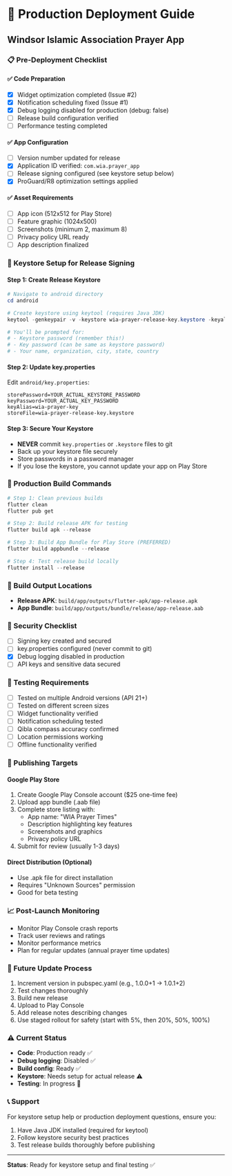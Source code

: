# 🚀 Production Deployment Guide
## Windsor Islamic Association Prayer App

### 📋 Pre-Deployment Checklist

#### ✅ Code Preparation
- [x] Widget optimization completed (Issue #2)
- [x] Notification scheduling fixed (Issue #1) 
- [x] Debug logging disabled for production (debug: false)
- [ ] Release build configuration verified
- [ ] Performance testing completed

#### ✅ App Configuration
- [ ] Version number updated for release
- [x] Application ID verified: `com.wia.prayer_app`
- [ ] Release signing configured (see keystore setup below)
- [x] ProGuard/R8 optimization settings applied

#### ✅ Asset Requirements
- [ ] App icon (512x512 for Play Store)
- [ ] Feature graphic (1024x500)
- [ ] Screenshots (minimum 2, maximum 8)
- [ ] Privacy policy URL ready
- [ ] App description finalized

### 🔐 Keystore Setup for Release Signing

#### Step 1: Create Release Keystore
```powershell
# Navigate to android directory
cd android

# Create keystore using keytool (requires Java JDK)
keytool -genkeypair -v -keystore wia-prayer-release-key.keystore -keyalg RSA -keysize 2048 -validity 10000 -alias wia-prayer-key

# You'll be prompted for:
# - Keystore password (remember this!)
# - Key password (can be same as keystore password)
# - Your name, organization, city, state, country
```

#### Step 2: Update key.properties
Edit `android/key.properties`:
```properties
storePassword=YOUR_ACTUAL_KEYSTORE_PASSWORD
keyPassword=YOUR_ACTUAL_KEY_PASSWORD  
keyAlias=wia-prayer-key
storeFile=wia-prayer-release-key.keystore
```

#### Step 3: Secure Your Keystore
- **NEVER** commit `key.properties` or `.keystore` files to git
- Back up your keystore file securely
- Store passwords in a password manager
- If you lose the keystore, you cannot update your app on Play Store

### 🔧 Production Build Commands

```powershell
# Step 1: Clean previous builds
flutter clean
flutter pub get

# Step 2: Build release APK for testing
flutter build apk --release

# Step 3: Build App Bundle for Play Store (PREFERRED)
flutter build appbundle --release

# Step 4: Test release build locally
flutter install --release
```

### 📁 Build Output Locations
- **Release APK**: `build/app/outputs/flutter-apk/app-release.apk`
- **App Bundle**: `build/app/outputs/bundle/release/app-release.aab`

### 🔐 Security Checklist
- [ ] Signing key created and secured
- [ ] key.properties configured (never commit to git)
- [x] Debug logging disabled in production
- [ ] API keys and sensitive data secured

### 📱 Testing Requirements
- [ ] Tested on multiple Android versions (API 21+)
- [ ] Tested on different screen sizes
- [ ] Widget functionality verified
- [ ] Notification scheduling tested
- [ ] Qibla compass accuracy confirmed
- [ ] Location permissions working
- [ ] Offline functionality verified

### 🎯 Publishing Targets

#### Google Play Store
1. Create Google Play Console account ($25 one-time fee)
2. Upload app bundle (.aab file)
3. Complete store listing with:
   - App name: "WIA Prayer Times"
   - Description highlighting key features
   - Screenshots and graphics
   - Privacy policy URL
4. Submit for review (usually 1-3 days)

#### Direct Distribution (Optional)
- Use .apk file for direct installation
- Requires "Unknown Sources" permission
- Good for beta testing

### 📈 Post-Launch Monitoring
- Monitor Play Console crash reports
- Track user reviews and ratings  
- Monitor performance metrics
- Plan for regular updates (annual prayer time updates)

### 🔄 Future Update Process
1. Increment version in pubspec.yaml (e.g., 1.0.0+1 → 1.0.1+2)
2. Test changes thoroughly
3. Build new release
4. Upload to Play Console
5. Add release notes describing changes
6. Use staged rollout for safety (start with 5%, then 20%, 50%, 100%)

### ⚠️ Current Status
- **Code**: Production ready ✅
- **Debug logging**: Disabled ✅  
- **Build config**: Ready ✅
- **Keystore**: Needs setup for actual release ⚠️
- **Testing**: In progress 🔄

### 📞 Support
For keystore setup help or production deployment questions, ensure you:
1. Have Java JDK installed (required for keytool)
2. Follow keystore security best practices
3. Test release builds thoroughly before publishing

---
**Status**: Ready for keystore setup and final testing ✅